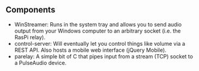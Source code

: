 Components
---

- WinStreamer: Runs in the system tray and allows you to send audio output from your Windows computer to an arbitrary socket (i.e. the RasPi relay).
- control-server: Will eventually let you control things like volume via a REST API. Also hosts a mobile web interface (jQuery Mobile).
- parelay: A simple bit of C that pipes input from a stream (TCP) socket to a PulseAudio device.
